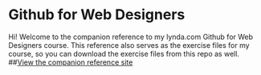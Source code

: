 Github for Web Designers
========================

Hi! Welcome to the companion reference to my lynda.com Github for Web Designers course. This reference also serves as the exercise files for my course, so you can download the exercise files from this repo as well.
##[View the companion reference site](https://wujian9365.github.io/github-for-web-designers/)
